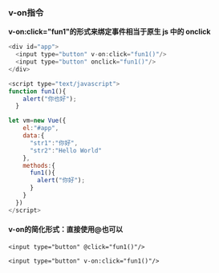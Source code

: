 ### v-on指令

**v-on:click="fun1"的形式来绑定事件相当于原生 js 中的 onclick**

```js
<div id="app">
  <input type="button" v-on:click="fun1()"/>
  <input type="button" onclick="fun1()"/>
</div>

<script type="text/javascript">
function fun1(){
    alert("你也好");
  }

let vm=new Vue({
    el:"#app",
    data:{
      "str1":"你好",
      "str2":"Hello World"
    },
    methods:{
      fun1(){
        alert("你好");
      }
    }
  })
</script>
```



#### v-on的简化形式：直接使用@也可以

```
<input type="button" @click="fun1()"/>

<input type="button" v-on:click="fun1()"/>
```